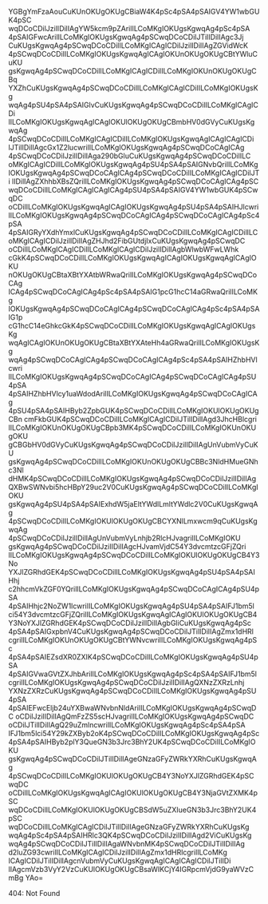 YGBgYmFzaAouCuKUnOKUgOKUgCBiaW4K4pSc4pSA4pSAIGV4YW1wbGUK4pSC
wqDCoCDilJzilIDilIAgYW5kcm9pZArilILCoMKgIOKUgsKgwqAg4pSc4pSA
4pSAIGFwcArilILCoMKgIOKUgsKgwqAg4pSCwqDCoCDilJTilIDilIAgc3Jj
CuKUgsKgwqAg4pSCwqDCoCDilILCoMKgICAgICDilJzilIDilIAgZGVidWcK
4pSCwqDCoCDilILCoMKgIOKUgsKgwqAgICAgIOKUnOKUgOKUgCBtYWluCuKU
gsKgwqAg4pSCwqDCoCDilILCoMKgICAgICDilILCoMKgIOKUnOKUgOKUgCBq
YXZhCuKUgsKgwqAg4pSCwqDCoCDilILCoMKgICAgICDilILCoMKgIOKUgsKg
wqAg4pSU4pSA4pSAIGlvCuKUgsKgwqAg4pSCwqDCoCDilILCoMKgICAgICDi
lILCoMKgIOKUgsKgwqAgICAgIOKUlOKUgOKUgCBmbHV0dGVyCuKUgsKgwqAg
4pSCwqDCoCDilILCoMKgICAgICDilILCoMKgIOKUgsKgwqAgICAgICAgICDi
lJTilIDilIAgcGx1Z2lucwrilILCoMKgIOKUgsKgwqAg4pSCwqDCoCAgICAg
4pSCwqDCoCDilJzilIDilIAga290bGluCuKUgsKgwqAg4pSCwqDCoCDilILC
oMKgICAgICDilILCoMKgIOKUgsKgwqAg4pSU4pSA4pSAIGNvbQrilILCoMKg
IOKUgsKgwqAg4pSCwqDCoCAgICAg4pSCwqDCoCDilILCoMKgICAgICDilJTi
lIDilIAgZXhhbXBsZQrilILCoMKgIOKUgsKgwqAg4pSCwqDCoCAgICAg4pSC
wqDCoCDilILCoMKgICAgICAgICAg4pSU4pSA4pSAIGV4YW1wbGUK4pSCwqDC
oCDilILCoMKgIOKUgsKgwqAgICAgIOKUgsKgwqAg4pSU4pSA4pSAIHJlcwri
lILCoMKgIOKUgsKgwqAg4pSCwqDCoCAgICAg4pSCwqDCoCAgICAg4pSc4pSA
4pSAIGRyYXdhYmxlCuKUgsKgwqAg4pSCwqDCoCDilILCoMKgICAgICDilILC
oMKgICAgICDilJzilIDilIAgZHJhd2FibGUtdjIxCuKUgsKgwqAg4pSCwqDC
oCDilILCoMKgICAgICDilILCoMKgICAgICDilJzilIDilIAgbWlwbWFwLWhk
cGkK4pSCwqDCoCDilILCoMKgIOKUgsKgwqAgICAgIOKUgsKgwqAgICAgIOKU
nOKUgOKUgCBtaXBtYXAtbWRwaQrilILCoMKgIOKUgsKgwqAg4pSCwqDCoCAg
ICAg4pSCwqDCoCAgICAg4pSc4pSA4pSAIG1pcG1hcC14aGRwaQrilILCoMKg
IOKUgsKgwqAg4pSCwqDCoCAgICAg4pSCwqDCoCAgICAg4pSc4pSA4pSAIG1p
cG1hcC14eGhkcGkK4pSCwqDCoCDilILCoMKgIOKUgsKgwqAgICAgIOKUgsKg
wqAgICAgIOKUnOKUgOKUgCBtaXBtYXAteHh4aGRwaQrilILCoMKgIOKUgsKg
wqAg4pSCwqDCoCAgICAg4pSCwqDCoCAgICAg4pSc4pSA4pSAIHZhbHVlcwri
lILCoMKgIOKUgsKgwqAg4pSCwqDCoCAgICAg4pSCwqDCoCAgICAg4pSU4pSA
4pSAIHZhbHVlcy1uaWdodArilILCoMKgIOKUgsKgwqAg4pSCwqDCoCAgICAg
4pSU4pSA4pSAIHByb2ZpbGUK4pSCwqDCoCDilILCoMKgIOKUlOKUgOKUgCBn
cmFkbGUK4pSCwqDCoCDilILCoMKgICAgICDilJTilIDilIAgd3JhcHBlcgri
lILCoMKgIOKUnOKUgOKUgCBpb3MK4pSCwqDCoCDilILCoMKgIOKUnOKUgOKU
gCBGbHV0dGVyCuKUgsKgwqAg4pSCwqDCoCDilJzilIDilIAgUnVubmVyCuKU
gsKgwqAg4pSCwqDCoCDilILCoMKgIOKUnOKUgOKUgCBBc3NldHMueGNhc3Nl
dHMK4pSCwqDCoCDilILCoMKgIOKUgsKgwqAg4pSCwqDCoCDilJzilIDilIAg
QXBwSWNvbi5hcHBpY29uc2V0CuKUgsKgwqAg4pSCwqDCoCDilILCoMKgIOKU
gsKgwqAg4pSU4pSA4pSAIExhdW5jaEltYWdlLmltYWdlc2V0CuKUgsKgwqAg
4pSCwqDCoCDilILCoMKgIOKUlOKUgOKUgCBCYXNlLmxwcm9qCuKUgsKgwqAg
4pSCwqDCoCDilJzilIDilIAgUnVubmVyLnhjb2RlcHJvagrilILCoMKgIOKU
gsKgwqAg4pSCwqDCoCDilJzilIDilIAgcHJvamVjdC54Y3dvcmtzcGFjZQri
lILCoMKgIOKUgsKgwqAg4pSCwqDCoCDilILCoMKgIOKUlOKUgOKUgCB4Y3No
YXJlZGRhdGEK4pSCwqDCoCDilILCoMKgIOKUgsKgwqAg4pSU4pSA4pSAIHhj
c2hhcmVkZGF0YQrilILCoMKgIOKUgsKgwqAg4pSCwqDCoCAgICAg4pSU4pSA
4pSAIHhjc2NoZW1lcwrilILCoMKgIOKUgsKgwqAg4pSU4pSA4pSAIFJ1bm5l
ci54Y3dvcmtzcGFjZQrilILCoMKgIOKUgsKgwqAgICAgIOKUlOKUgOKUgCB4
Y3NoYXJlZGRhdGEK4pSCwqDCoCDilJzilIDilIAgbGliCuKUgsKgwqAg4pSc
4pSA4pSAIGxpbnV4CuKUgsKgwqAg4pSCwqDCoCDilJTilIDilIAgZmx1dHRl
cgrilILCoMKgIOKUnOKUgOKUgCBtYWNvcwrilILCoMKgIOKUgsKgwqAg4pSc
4pSA4pSAIEZsdXR0ZXIK4pSCwqDCoCDilILCoMKgIOKUgsKgwqAg4pSU4pSA
4pSAIGVwaGVtZXJhbArilILCoMKgIOKUgsKgwqAg4pSc4pSA4pSAIFJ1bm5l
cgrilILCoMKgIOKUgsKgwqAg4pSCwqDCoCDilJzilIDilIAgQXNzZXRzLnhj
YXNzZXRzCuKUgsKgwqAg4pSCwqDCoCDilILCoMKgIOKUgsKgwqAg4pSU4pSA
4pSAIEFwcEljb24uYXBwaWNvbnNldArilILCoMKgIOKUgsKgwqAg4pSCwqDC
oCDilJzilIDilIAgQmFzZS5scHJvagrilILCoMKgIOKUgsKgwqAg4pSCwqDC
oCDilJTilIDilIAgQ29uZmlncwrilILCoMKgIOKUgsKgwqAg4pSc4pSA4pSA
IFJ1bm5lci54Y29kZXByb2oK4pSCwqDCoCDilILCoMKgIOKUgsKgwqAg4pSc
4pSA4pSAIHByb2plY3QueGN3b3Jrc3BhY2UK4pSCwqDCoCDilILCoMKgIOKU
gsKgwqAg4pSCwqDCoCDilJTilIDilIAgeGNzaGFyZWRkYXRhCuKUgsKgwqAg
4pSCwqDCoCDilILCoMKgIOKUlOKUgOKUgCB4Y3NoYXJlZGRhdGEK4pSCwqDC
oCDilILCoMKgIOKUgsKgwqAgICAgIOKUlOKUgOKUgCB4Y3NjaGVtZXMK4pSC
wqDCoCDilILCoMKgIOKUlOKUgOKUgCBSdW5uZXIueGN3b3Jrc3BhY2UK4pSC
wqDCoCDilILCoMKgICAgICDilJTilIDilIAgeGNzaGFyZWRkYXRhCuKUgsKg
wqAg4pSc4pSA4pSAIHRlc3QK4pSCwqDCoCDilJzilIDilIAgd2ViCuKUgsKg
wqAg4pSCwqDCoCDilJTilIDilIAgaWNvbnMK4pSCwqDCoCDilJTilIDilIAg
d2luZG93cwrilILCoMKgICAgICDilJzilIDilIAgZmx1dHRlcgrilILCoMKg
ICAgICDilJTilIDilIAgcnVubmVyCuKUgsKgwqAgICAgICAgICDilJTilIDi
lIAgcmVzb3VyY2VzCuKUlOKUgOKUgCBsaWIKCjY4IGRpcmVjdG9yaWVzCmBg
YAo=

<!-- START GLOBAL CORPORATION -->
404: Not Found
<!-- END GLOBAL CORPORATION -->